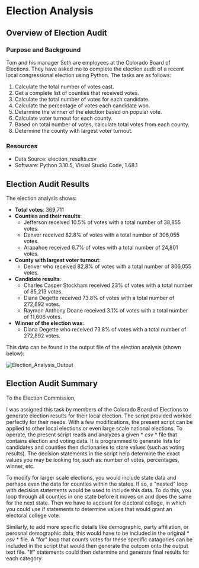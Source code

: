 # Election Analysis
## Overview of Election Audit
### Purpose and Background
Tom and his manager Seth are employees at the Colorado Board of Elections. They have asked me to complete the election audit of a recent local congressional election using Python. The tasks are as follows: 
1. Calculate the total number of votes cast.
2. Get a complete list of counties that received votes.
3. Calculate the total number of votes for each candidate.
4. Calculate the percentage of votes each candidate won.
5. Determine the winner of the election based on popular vote. 
6. Calculate voter turnout for each county.
7. Based on total number of votes, calculate total votes from each county.
8. Determine the county with largest voter turnout.
### Resources
- Data Source: election_results.csv
- Software: Python 3.10.5, Visual Studio Code, 1.68.1
## Election Audit Results
The election analysis shows:
* **Total votes**: 369,711
* **Counties and their results**:
  * Jefferson received 10.5% of votes with a total number of 38,855 votes.
  * Denver received 82.8% of votes with a total number of 306,055 votes.
  * Arapahoe received 6.7% of votes with a total number of 24,801 votes.
* **County with largest voter turnout**:
  * Denver who received 82.8% of votes with a total number of 306,055 votes.
* **Candidate results**:
  * Charles Casper Stockham received 23% of votes with a total number of 85,213 votes.
  * Diana Degette received 73.8% of votes with a total number of 272,892 votes.
  * Raymon Anthony Doane received 3.1% of votes with a total number of 11,606 votes. 
* **Winner of the election was**:
  *  Diana Degette who received 73.8% of votes with a total number of 272,892 votes.

This data can be found in the output file of the election analysis (shown below):

![Election_Analysis_Output](https://user-images.githubusercontent.com/107595127/177875351-8f6b7d01-8d16-4234-938a-b84d0c0c4d70.png)

## Election Audit Summary
To the Election Commission,

I was assigned this task by members of the Colorado Board of Elections to generate election results for their local election. The script provided worked perfectly for their needs. With a few modifications, the present script can be applied to other local elections or even large scale national elections. To operate, the present script reads and analyzes a given * *csv* * file that contains election and voting data. It is programmed to generate lists for candidates and counties then dictionaries to store values (such as voting results). The decision statements in the script help determine the exact values you may be looking for, such as: number of votes, percentages, winner, etc. 

To modify for larger scale elections, you would include state data and perhaps even the data for counties within the states. If so, a "nested" loop with decision statements would be used to include this data. To do this, you loop through all counties in one state before it moves on and does the same for the next state. Then we have to account for electoral college, in which you could use if statements to determine values that would grant an electoral college vote. 

Similarly, to add more specific details like demographic, party affiliation, or perosnal demographic data, this would have to be included in the original * *csv* * file. A "for" loop that counts votes for these specific catagories can be included in the script that would then generate the outcom onto the output text file. "If" statements could then determine and generate final results for each category. 

